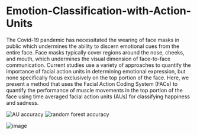# Emotion-Classification-with-Action-Units

The Covid-19 pandemic has necessitated the wearing of face masks in public which undermines the ability to discern emotional cues from the entire face. Face masks typically cover regions around the nose, cheeks, and mouth, which undermines the visual dimension of face-to-face communication. Current studies use a variety of approaches to quantify the importance of facial action units in determining emotional expression, but none specifically focus exclusively on the top portion of the face. Here, we present a method that uses the Facial Action Coding System (FACs) to quantify the performance of muscle movements in the top portion of the face using time averaged facial action units (AUs) for classifying happiness and sadness.


![AU accuracy](https://user-images.githubusercontent.com/65378020/118402436-d9e43400-b637-11eb-87b1-05494eacd825.jpg)
![random forest accuracy](https://user-images.githubusercontent.com/65378020/118402474-00a26a80-b638-11eb-8d2e-eaa6b5e519db.jpg)

![image](https://user-images.githubusercontent.com/79022138/118148757-e3269400-b3de-11eb-8260-319e5aa91bab.png)
